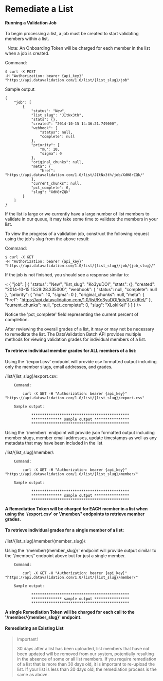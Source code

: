 Remediate a List
====================

#### Running a Validation Job 

To begin processing a list, a job must be created to start validating members within a list.

&nbsp; Note: An Onboarding Token will be charged for each member in the list when a job is created.

Command:

    $ curl -X POST
    -H "Authorization: bearer {api_key}"
    "https://api.datavalidation.com/1.0/list/{list_slug}/job"

Sample output:

    {
        "job": [
            {
                "status": "New",
                "list_slug": "JItNx3th",
                "stats": {},
                "created": "2014-10-15 14:36:21.749000",
                "webhook": {
                    "status": null,
                    "complete": null
                },
                "priority": {
                    "mu": 10,
                    "sigma": 0
                },
                "original_chunks": null,
                "meta": {
                    "href": "https://api.datavalidation.com/1.0/list/JItNx3th/job/XdH8rZQk/"
                },
                "current_chunks": null,
                "pct_complete": 0,
                "slug": "XdH8rZQk"
            }
        ]
    }


If the list is large or we currently have a large number of list members to validate in our queue, it may take some time to validate the members in your list. 

To view the progress of a validation job, construct the following request using the job's slug from the above result:

Command:

    $ curl -X GET
    -H "Authorization: bearer {api_key}"
    "https://api.datavalidation.com/1.0/list/{list_slug}/job/{job_slug}/"


If the job is not finished, you should see a response similar to:

<    {
        "job": [
            {
                "status": "New",
                "list_slug": "Ko3yuDOI",
                "stats": {},
                "created": "2014-10-15 15:29:28.335000",
                "webhook": {
                    "status": null,
                    "complete": null
                },
                "priority": {
                    "mu": 10,
                    "sigma": 0
                },
                "original_chunks": null,
                "meta": {
                    "href": "https://api.datavalidation.com/1.0/list/Ko3yuDOI/job/XLoklKeI/"
                },
                "current_chunks": null,
                "pct_complete": 0,
                "slug": "XLoklKeI"
            }
        ]
    } />

Notice the 'pct_complete' field representing the current percent of completion.


After reviewing the overall grades of a list, it may or may not be necessary to remediate the list. The DataValidation Batch API provides multiple methods for viewing validation grades for individual members of a list.

#### To retrieve individual member grades for ALL members of a list:

Using the '/export.csv' endpoint will provide csv formatted output including only the member slugs, email addresses, and grades.

/list/{list_slug}/export.csv:
    
        Command:

            curl -X GET -H "Authorization: bearer {api_key}" "https://api.datavalidation.com/1.0/list/{list_slug}/export.csv"

        Sample output:

                *********************************************
                ************** sample output ****************
                *********************************************


Using the '/member/' endpoint will provide json formatted output including member slugs, member email addresses, update timestamps as well as any metadata that may have been included in the list.

/list/{list_slug}/member/:

        Command:

            curl -X GET -H "Authorization: bearer {api_key}" "https://api.datavalidation.com/1.0/list/{list_slug}/member/"

        Sample output:

                *********************************************
                ************** sample output ****************
                *********************************************

**A Remediation Token will be charged for EACH member in a list when using the '/export.csv' or '/member/' endpoints to retrieve member grades.**


#### To retrieve individual grades for a single member of a list:
    
/list/{list_slug}/member/{member_slug}/:

Using the '/member/{member_slug}/' endpoint will provide output similar to the '/member/' endpoint above but for just a single member.

        Command:

            curl -X GET -H "Authorization: bearer {api_key}" "https://api.datavalidation.com/1.0/list/{list_slug}/member/"

        Sample output:

                *********************************************
                ************** sample output ****************
                *********************************************

**A single Remediation Token will be charged for each call to the '/member/{member_slug}' endpoint.**


#### Remediating an Existing List 

>Important!
>   
>30 days after a list has been uploaded, list members that have not been updated will be removed from our system, potentially resulting in the absence of some or all list members. If you require remediation of a list that is more than 30 days old, it is important to re-upload the list. If your list is less than 30 days old, the remediation process is the same as above.

